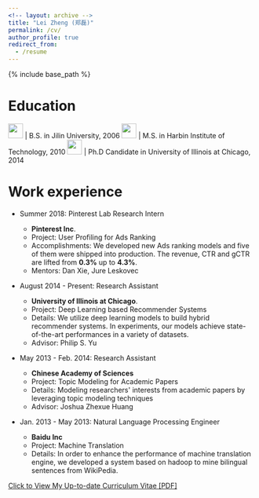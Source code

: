 ```yaml
---
<!-- layout: archive -->
title: "Lei Zheng (郑磊)"
permalink: /cv/
author_profile: true
redirect_from:
  - /resume
---
```


{% include base_path %}

Education
======
<img src="https://github.com/lzheng21/lzheng21.github.io/blob/master/files/jilin.jpeg" width="30" height="30"> | B.S. in Jilin University, 2006
<img src="https://github.com/lzheng21/lzheng21.github.io/blob/master/files/jilin.jpeg" width="30" height="30"> | M.S. in Harbin Institute of Technology, 2010
<img src="https://github.com/lzheng21/lzheng21.github.io/blob/master/files/jilin.jpeg" width="30" height="30"> | Ph.D Candidate in University of Illinois at Chicago, 2014

Work experience
======
* Summer 2018: Pinterest Lab Research Intern
  * <b>Pinterest Inc</b>.
  * Project: User Profiling for Ads Ranking
  * Accomplishments: We developed new Ads ranking models and five of them were shipped into production. The revenue, CTR and gCTR are lifted from <b>0.3%</b> up to <b>4.3%</b>.
  * Mentors: Dan Xie, Jure Leskovec
  
* August 2014 - Present: Research Assistant
  * <b>University of Illinois at Chicago</b>.
  * Project: Deep Learning based Recommender Systems
  * Details: We utilize deep learning models to build hybrid recommender systems. In experiments, our models achieve state-of-the-art performances in a variety of datasets.
  * Advisor: Philip S. Yu
  
* May 2013 - Feb. 2014: Research Assistant
  * <b>Chinese Academy of Sciences</b>
  * Project: Topic Modeling for Academic Papers
  * Details: Modeling researchers' interests from academic papers by leveraging topic modeling techniques
  * Advisor: Joshua Zhexue Huang
  
* Jan. 2013 - May 2013: Natural Language Processing Engineer
  * <b>Baidu Inc</b>
  * Project: Machine Translation
  * Details: In order to enhance the performance of machine translation engine, we developed a system based on hadoop to mine bilingual sentences from WikiPedia.

[Click to View My Up-to-date Curriculum Vitae [PDF]](http://lzheng21.github.io/files/CV.pdf)

<!-- <embed src="http://lzheng21.github.io/files/cv.pdf" width="650" height="1800" type='application/pdf'> -->
